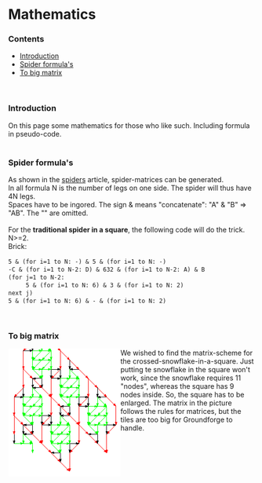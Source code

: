 # Mathematics

### Contents
* [Introduction](#introduction)
* [Spider formula's](#spider-formulas)
* [To big matrix](#to-big-matrix)
<br>

### Introduction
On this page some mathematics for those who like such. Including formula in pseudo-code.
<br><br>

### Spider formula's
As shown in the [spiders][spiders-page] article, spider-matrices can be generated. <br>
In all formula N is the number of legs on one side. The spider will thus have 4N legs.   
Spaces have to be ingored. The sign & means "concatenate": "A" & "B" => "AB". The "" are omitted.
<br>   
For the **traditional spider in a square**, the following code will do the trick. N>=2.<br>
Brick:    
```  
5 & (for i=1 to N: -) & 5 & (for i=1 to N: -)               
-C & (for i=1 to N-2: D) & 632 & (for i=1 to N-2: A) & B              
(for j=1 to N-2:                                                     
     5 & (for i=1 to N: 6) & 3 & (for i=1 to N: 2)                    
next j)                                                          
5 & (for i=1 to N: 6) & - & (for i=1 to N: 2)                 
``` 
<br>

### To big matrix
<p><img alt="to big matrix" align="left" src=https://github.com/MAETempels/MAE-gf/blob/master/images/gf-sn-nott.png/> We wished to find the matrix-scheme for the crossed-snowflake-in-a-square. Just putting te snowflake in the square won't work, since the snowflake requires 11 "nodes", whereas the square has 9 nodes inside. So, the square has to be enlarged. The matrix in the picture follows the rules for matrices, but the tiles are too big for Groundforge to handle. 
<br><br><br><br><br><br><br><br> 



[spiders-page]: https://github.com/MAETempels/MAE-gf/wiki/Spiders

[to-big-sn]: https://github.com/MAETempels/MAE-gf/blob/master/images/gf-sn-nott.png
